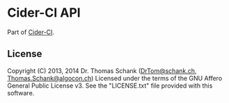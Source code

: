 # Cider-CI API


Part of [Cider-CI](https://github.com/cider-ci/cider-ci). 

## License

Copyright (C) 2013, 2014 Dr. Thomas Schank  (DrTom@schank.ch, Thomas.Schank@algocon.ch)
Licensed under the terms of the GNU Affero General Public License v3.
See the "LICENSE.txt" file provided with this software.



